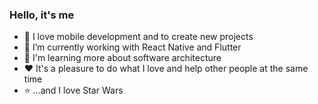 ### Hello, it's me

- 📱 I love mobile development and to create new projects
- 🔭 I’m currently working with React Native and Flutter
- 📗 I'm learning more about software architecture
- ❤ It's a pleasure to do what I love and help other people at the same time
- ⭐ ...and I love Star Wars

<!--
**CtrlEricc/CtrlEricc** is a ✨ _special_ ✨ repository because its `README.md` (this file) appears on your GitHub profile.

Here are some ideas to get you started:

- 🔭 I’m currently working on ...
- 🌱 I’m currently learning ...
- 👯 I’m looking to collaborate on ...
- 🤔 I’m looking for help with ...
- 💬 Ask me about ...
- 📫 How to reach me: ...
- 😄 Pronouns: ...
- ⚡ Fun fact: ...
-->
